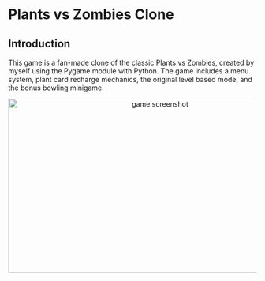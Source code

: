 # Plants vs Zombies Clone

## Introduction

This game is a fan-made clone of the classic Plants vs Zombies, created by myself using the Pygame module with Python. The game includes a menu system, plant card recharge mechanics, the original level based mode, and the bonus bowling minigame.

<div align="center">
  <img src="https://github.com/user-attachments/assets/00c0a8cc-d70e-44c9-a42b-fb670d3ccb6c" width="600" height="353" alt="game screenshot" />
</div>



